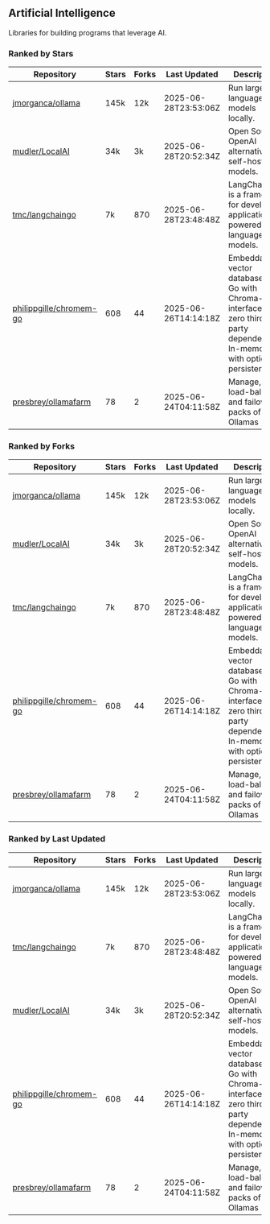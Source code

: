 ## Artificial Intelligence

Libraries for building programs that leverage AI.

### Ranked by Stars

| Repository | Stars | Forks | Last Updated | Description | 
|------------|-------|-------|--------------|-------------|
| [jmorganca/ollama](https://github.com/jmorganca/ollama) | 145k | 12k | 2025-06-28T23:53:06Z |  Run large language models locally. |
| [mudler/LocalAI](https://github.com/mudler/LocalAI) | 34k | 3k | 2025-06-28T20:52:34Z |  Open Source OpenAI alternative, self-host AI models. |
| [tmc/langchaingo](https://github.com/tmc/langchaingo) | 7k | 870 | 2025-06-28T23:48:48Z |  LangChainGo is a framework for developing applications powered by language models. |
| [philippgille/chromem-go](https://github.com/philippgille/chromem-go) | 608 | 44 | 2025-06-26T14:14:18Z |  Embeddable vector database for Go with Chroma-like interface and zero third-party dependencies. In-memory with optional persistence. |
| [presbrey/ollamafarm](https://github.com/presbrey/ollamafarm) | 78 | 2 | 2025-06-24T04:11:58Z |  Manage, load-balance, and failover packs of Ollamas |

### Ranked by Forks

| Repository | Stars | Forks | Last Updated | Description | 
|------------|-------|-------|--------------|-------------|
| [jmorganca/ollama](https://github.com/jmorganca/ollama) | 145k | 12k | 2025-06-28T23:53:06Z |  Run large language models locally. |
| [mudler/LocalAI](https://github.com/mudler/LocalAI) | 34k | 3k | 2025-06-28T20:52:34Z |  Open Source OpenAI alternative, self-host AI models. |
| [tmc/langchaingo](https://github.com/tmc/langchaingo) | 7k | 870 | 2025-06-28T23:48:48Z |  LangChainGo is a framework for developing applications powered by language models. |
| [philippgille/chromem-go](https://github.com/philippgille/chromem-go) | 608 | 44 | 2025-06-26T14:14:18Z |  Embeddable vector database for Go with Chroma-like interface and zero third-party dependencies. In-memory with optional persistence. |
| [presbrey/ollamafarm](https://github.com/presbrey/ollamafarm) | 78 | 2 | 2025-06-24T04:11:58Z |  Manage, load-balance, and failover packs of Ollamas |

### Ranked by Last Updated

| Repository | Stars | Forks | Last Updated | Description | 
|------------|-------|-------|--------------|-------------|
| [jmorganca/ollama](https://github.com/jmorganca/ollama) | 145k | 12k | 2025-06-28T23:53:06Z |  Run large language models locally. |
| [tmc/langchaingo](https://github.com/tmc/langchaingo) | 7k | 870 | 2025-06-28T23:48:48Z |  LangChainGo is a framework for developing applications powered by language models. |
| [mudler/LocalAI](https://github.com/mudler/LocalAI) | 34k | 3k | 2025-06-28T20:52:34Z |  Open Source OpenAI alternative, self-host AI models. |
| [philippgille/chromem-go](https://github.com/philippgille/chromem-go) | 608 | 44 | 2025-06-26T14:14:18Z |  Embeddable vector database for Go with Chroma-like interface and zero third-party dependencies. In-memory with optional persistence. |
| [presbrey/ollamafarm](https://github.com/presbrey/ollamafarm) | 78 | 2 | 2025-06-24T04:11:58Z |  Manage, load-balance, and failover packs of Ollamas |

